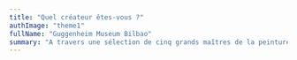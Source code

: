 ```yaml
---
title: "Quel créateur êtes-vous ?"
authImage: "theme1"
fullName: "Guggenheim Museum Bilbao"
summary: "A travers une sélection de cinq grands maîtres de la peinture (Léonard de Vinci, Raphaël, Caravage, Monet, Kandinsky), plongez au cœur des dynamiques de la création artistique."
---
```

